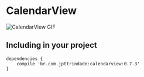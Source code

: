 # CalendarView

![CalendarView GIF](https://github.com/jpttrindade/CalendarView/blob/master/screenshot/sample1.gif)

## Including in your project
```
dependencies {  
    compile 'br.com.jpttrindade:calendarview:0.7.3'  
}
```
